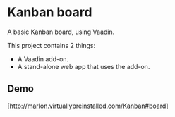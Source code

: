 Kanban board
============

A basic Kanban board, using Vaadin.

This project contains 2 things:

* A Vaadin add-on.
* A stand-alone web app that uses the add-on.


Demo
----

[http://marlon.virtuallypreinstalled.com/Kanban#board]
